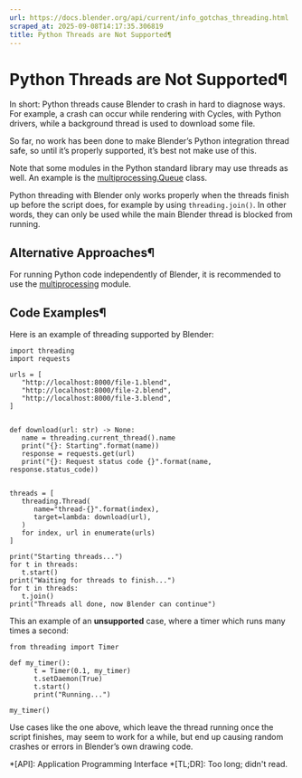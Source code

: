 ```yaml
---
url: https://docs.blender.org/api/current/info_gotchas_threading.html
scraped_at: 2025-09-08T14:17:35.306819
title: Python Threads are Not Supported¶
---
```


# Python Threads are Not Supported¶

In short: Python threads cause Blender to crash in hard to diagnose ways. For
example, a crash can occur while rendering with Cycles, with Python drivers,
while a background thread is used to download some file.

So far, no work has been done to make Blender’s Python integration thread
safe, so until it’s properly supported, it’s best not make use of this.

Note that some modules in the Python standard library may use threads as well.
An example is the
[multiprocessing.Queue](https://docs.python.org/3/library/multiprocessing.html#multiprocessing.Queue)
class.

Python threading with Blender only works properly when the threads finish up
before the script does, for example by using `threading.join()`. In other
words, they can only be used while the main Blender thread is blocked from
running.

## Alternative Approaches¶

For running Python code independently of Blender, it is recommended to use the
[multiprocessing](https://docs.python.org/3/library/multiprocessing.html)
module.

## Code Examples¶

Here is an example of threading supported by Blender:

    
    
    import threading
    import requests
    
    urls = [
       "http://localhost:8000/file-1.blend",
       "http://localhost:8000/file-2.blend",
       "http://localhost:8000/file-3.blend",
    ]
    
    
    def download(url: str) -> None:
       name = threading.current_thread().name
       print("{}: Starting".format(name))
       response = requests.get(url)
       print("{}: Request status code {}".format(name, response.status_code))
    
    
    threads = [
       threading.Thread(
          name="thread-{}".format(index),
          target=lambda: download(url),
       )
       for index, url in enumerate(urls)
    ]
    
    print("Starting threads...")
    for t in threads:
       t.start()
    print("Waiting for threads to finish...")
    for t in threads:
       t.join()
    print("Threads all done, now Blender can continue")
    

This an example of an **unsupported** case, where a timer which runs many
times a second:

    
    
    from threading import Timer
    
    def my_timer():
          t = Timer(0.1, my_timer)
          t.setDaemon(True)
          t.start()
          print("Running...")
    
    my_timer()
    

Use cases like the one above, which leave the thread running once the script
finishes, may seem to work for a while, but end up causing random crashes or
errors in Blender’s own drawing code.

  *[API]: Application Programming Interface
  *[TL;DR]: Too long; didn't read.

